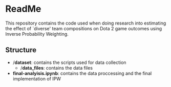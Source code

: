 # ReadMe

This repository contains the code used when doing research into estimating the effect of `diverse' team compositions on Dota 2 game outcomes using Inverse Probability Weighting.

## Structure
- /**dataset**: contains the scripts used for data collection
  - /**data_files**: contains the data files
- **final-analyisis.ipynb**: contains the data proccessing and the final implementation of IPW 

